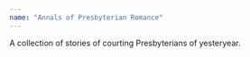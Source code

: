 ```yaml
---
name: "Annals of Presbyterian Romance"
---
```


A collection of stories of courting Presbyterians of yesteryear. 